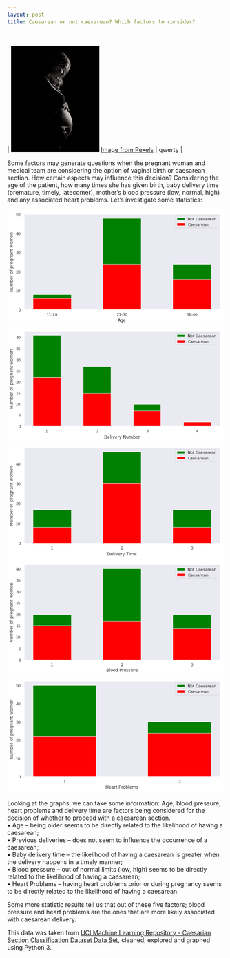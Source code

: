 ```yaml
---
layout: post
title: Caesarean or not caesarean? Which factors to consider?

---
```


| ![pregnant](/img/pregnant.jpg)  [Image from Pexels](https://images.pexels.com/photos/590496/pexels-photo-590496.jpeg?auto=compress&cs=tinysrgb&h=750&w=1260) | qwerty |

Some factors may generate questions when the pregnant woman and medical team are considering the option of vaginal birth or caesarean section. 
How certain aspects may influence this decision?
Considering the age of the patient, how many times she has given birth, baby delivery time (premature, timely, latecomer), mother’s blood pressure (low, normal, high) and any associated heart problems. Let’s investigate some statistics:

![](/img/age.png) 
![](/img/delivery_number.png)
![](/img/delivery_time.png)
![](/img/blood_pressure.png)
![](/img/heart_problems.png)

Looking at the graphs, we can take some information: 
Age, blood pressure, heart problems and delivery time are factors being considered for the decision of whether to proceed with a caesarean section.  
•	Age – being older seems to be directly related to the likelihood of having a caesarean;  
•	Previous deliveries – does not seem to influence the occurrence of a caesarean;  
•	Baby delivery time – the likelihood of having a caesarean is greater when the delivery happens in a timely manner;  
•	Blood pressure – out of normal limits (low, high) seems to be directly related to the likelihood of having a caesarean;  
•	Heart Problems – having heart problems prior or during pregnancy seems to be directly related to the likelihood of having a caesarean.  

Some more statistic results tell us that out of these five factors; blood pressure and heart problems are the ones that are more likely associated with caesarean delivery.  



This data was taken from [UCI Machine Learning Repository - Caesarian Section Classification Dataset Data Set]( https://archive.ics.uci.edu/ml/datasets/Caesarian+Section+Classification+Dataset), cleaned, explored and graphed using Python 3.

